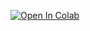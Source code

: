 [![Open In Colab](https://colab.research.google.com/assets/colab-badge.svg)](https://colab.research.google.com/github/sntamaria/Gesti-n-de-Archivos/blob/main/Gestión_de_Archivos.ipynb)
